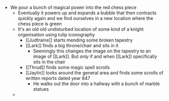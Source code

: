 - We pour a bunch of magical power into the red chess piece
	- Eventually it powers up and expands a bubble that then contracts quickly again and we find ourselves in a new location where the chess piece is green
	- It's an old old undisturbed location of some kind of a knight organisation using tulip iconography
		- [[Judtraine]] starts mending some broken tapestry
		- [[Lark]] finds a big throne/chair and sits in it
			- Seemingly this changes the image on the tapestry to an image of [[Lark]]. But _only_ if and when [[Lark]] specifically sits in the chair
		- [[Thrud]] finds some magic spell scrolls
		- [[Jaylin]] looks around the general area and finds some scrolls of written reports dated year 847
			- He walks out the door into a hallway with a bunch of marble statues
	-
